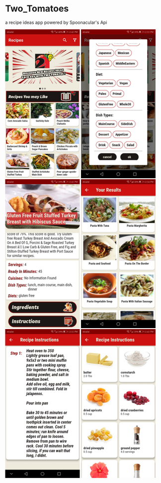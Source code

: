 # Two_Tomatoes
 a recipe ideas app powered by Spoonacular's Api
 
 <img src="./screenshots/1.jpg" width="240" height="480">   <img src="./screenshots/2.jpg" width="240" height="480">   <img src="./screenshots/3.jpg" width="240" height="480">  <img src="./screenshots/4.jpg" width="240" height="480">   <img src="./screenshots/5.jpg" width="240" height="480">   <img src="./screenshots/6.jpg" width="240" height="480"> 
